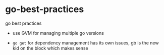 # go-best-practices
go best practices





* use GVM for managing multiple go versions

* `go get` for dependency management has its own issues, gb is the new kid on the block which makes sense